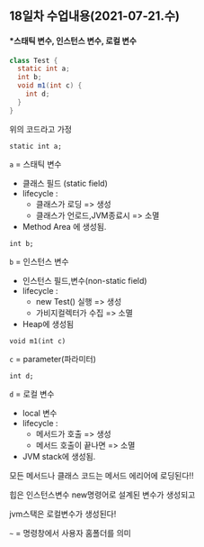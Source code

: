 ## 18일차 수업내용(2021-07-21.수)

#### *스태틱 변수, 인스턴스 변수, 로컬 변수

``` java
class Test {
  static int a;
  int b;
  void m1(int c) {
    int d;
  }
}
```

위의 코드라고 가정

` static int a; `

` a ` = 스태틱 변수

- 클래스 필드 (static field)
- lifecycle : 
  - 클래스가 로딩 =>  생성
  - 클래스가 언로드,JVM종료시 => 소멸
- Method Area 에 생성됨.

` int b; ` 

` b ` = 인스턴스 변수

- 인스턴스 필드,변수(non-static field)
- lifecycle :
  - new Test() 실행 => 생성
  - 가비지컬렉터가 수집 => 소멸
- Heap에 생성됨

` void m1(int c) `

` c ` = parameter(파라미터)

` int d; ` 

` d ` = 로컬 변수

- local 변수
- lifecycle : 
  - 메서드가 호출 => 생성
  - 메서드 호출이 끝나면 => 소멸
- JVM stack에 생성됨.

모든 메서드나 클래스 코드는 메서드 에리어에 로딩된다!!

힙은 인스턴스변수  new명령어로 설계된 변수가 생성되고

jvm스택은 로컬변수가 생성된다!



` ~ ` = 명령창에서 사용자 홈폴더를 의미 

